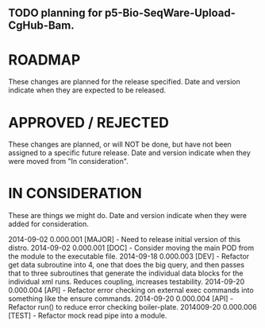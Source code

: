 ## TODO planning for p5-Bio-SeqWare-Upload-CgHub-Bam.

# ROADMAP
These changes are planned for the release specified. Date and version indicate when they are expected to be released.

# APPROVED / REJECTED
These changes are planned, or will NOT be done, but have not been assigned to a specific future release. Date and version indicate when they were moved from "In consideration". 

# IN CONSIDERATION
These are things we might do. Date and version indicate when they were added for consideration.

2014-09-02 0.000.001 [MAJOR] - Need to release initial version of this distro.
2014-09-02 0.000.001 [DOC] - Consider moving the main POD from the module to the executable file.
2014-09-18 0.000.003 [DEV] - Refactor get data subroutine into 4, one that does the
big query, and then passes that to three subroutines that generate the individual
data blocks for the individual xml runs. Reduces coupling, increases testability.
2014-09-20 0.000.004 [API] - Refactor error checking on external exec commands into
something like the ensure commands.
2014-09-20 0.000.004 [API] - Refactor run() to reduce error checking boiler-plate.
2014009-20 0.000.006 [TEST] - Refactor mock read pipe into a module.